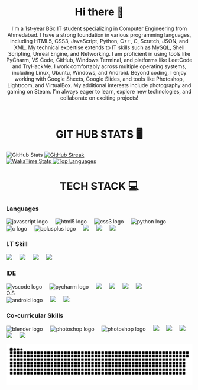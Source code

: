 <h1 align="center">Hi there 👋</h1>
<p align="center">I'm a 1st-year BSc IT student specializing in Computer Engineering from Ahmedabad. I have a strong foundation in various programming languages, including HTML5, CSS3, JavaScript, Python, C++, C, Scratch, JSON, and XML. My technical expertise extends to IT skills such as MySQL, Shell Scripting, Unreal Engine, and Networking. I am proficient in using tools like PyCharm, VS Code, GitHub, Windows Terminal, and platforms like LeetCode and TryHackMe. I work comfortably across multiple operating systems, including Linux, Ubuntu, Windows, and Android. Beyond coding, I enjoy working with Google Sheets, Google Slides, and tools like Photoshop, Lightroom, and VirtualBox. My additional interests include photography and gaming on Steam. I’m always eager to learn, explore new technologies, and collaborate on exciting projects!</p><br>

<h1 align="center">GIT HUB STATS 🖥</h1>

<div >

  <!-- GitHub Stats -->
  <div>
    <img src="https://github-readme-stats.vercel.app/api?username=error-raga-008&show=reviews,discussions_started,prs_merged,&show_icons=true&theme=github_dark&rank_icon=github" alt="GitHub Stats" />
    <a href="https://git.io/streak-stats"><img src="http://github-readme-streak-stats.herokuapp.com?user=error-raga-008&theme=github-dark-blue&hide_border=true" alt="GitHub Streak" />
  </div>

  <!-- WakaTime Stats -->
  <div>
    <a href="https://github.com/anuraghazra/github-readme-stats">
      <img src="https://github-readme-stats.vercel.app/api/wakatime?username=error_raga_008&layout=compact" alt="WakaTime Stats" />
    </a>
    <a href="https://github.com/anuraghazra/github-readme-stats">
      <img src="https://github-readme-stats.vercel.app/api/top-langs/?username=error-raga-008&layout=compact" alt="Top Languages" />
    </a>
  </div>
</div>
<h1 align="center">TECH STACK 💻</h1>
<h3 align="left">Languages</h3>

<div align="left">
  <img src="https://img.shields.io/badge/JavaScript-F7DF1E?style=for-the-badge&logo=javascript&logoColor=black" height="30" alt="javascript logo"  />
  <img width="12" />
  <img src="https://img.shields.io/badge/HTML5-E34F26?style=for-the-badge&logo=html5&logoColor=white" height="30" alt="html5 logo"  />
  <img width="12" />
  <img src="https://img.shields.io/badge/CSS3-1572B6?style=for-the-badge&logo=css3&logoColor=white" height="30" alt="css3 logo"  />
  <img width="12" />
  <img src="https://img.shields.io/badge/Python-3776AB?style=for-the-badge&logo=python&logoColor=white" height="30" alt="python logo"  />
  <img width="12" />
  <img src="https://img.shields.io/badge/C-A8B9CC?style=for-the-badge&logo=c&logoColor=white" height="30" alt="c logo"  />
  <img width="12" />
  <img src="https://img.shields.io/badge/C++-00599C?style=for-the-badge&logo=cplusplus&logoColor=white" height="30" alt="cplusplus logo"  />
  <img width="12" />
  <img src="https://img.shields.io/badge/Scratch-4D97FF?style=for-the-badge&logo=scratch&logoColor=white"  />
  <img width="12" />
  <img src="https://img.shields.io/badge/JSON-000000?style=for-the-badge&logo=json&logoColor=white"  />
  <img width="12" />
  <img src="https://img.shields.io/badge/XML-FF6600?style=for-the-badge&logo=xml&logoColor=white"  />
  <img width="12" />
</div>


<h3 align="left">I.T Skill</h3>

<div align="left">
 
  <img src="https://img.shields.io/badge/MySQL-4479A1?style=for-the-badge&logo=mysql&logoColor=white"  />
  <img width="12" />
  <img src="https://img.shields.io/badge/Shell_Scripting-4EAA25?style=for-the-badge&logo=gnu-bash&logoColor=white"  />
  <img width="12" />
  <img src="https://img.shields.io/badge/Unreal%20Engine-0E1128?style=for-the-badge&logo=unreal-engine&logoColor=white"  />
  <img width="12" />
  <img src="https://img.shields.io/badge/Networking-0078D7?style=for-the-badge&logo=network&logoColor=white"  />
  <img width="12" />
</div>


<h3 align="left">IDE</h3>

<div align="left">

 <img src="https://img.shields.io/badge/VS%20Code-007ACC?style=for-the-badge&logo=visual-studio-code&logoColor=white" alt="vscode logo"  />
 <img width="12" />
 <img src="https://img.shields.io/badge/PyCharm-000000.svg?&style=for-the-badge&logo=PyCharm&logoColor=white" alt="pycharm logo"  />
 <img width="12" />
 <img src="https://img.shields.io/badge/GitHub-181717?style=for-the-badge&logo=github&logoColor=white"  />  
 <img width="12" />
 <img src="https://img.shields.io/badge/LeetCode-FFA116?style=for-the-badge&logo=leetcode&logoColor=white"  />
 <img width="12" />
 <img src="https://img.shields.io/badge/Windows%20Terminal-4D4D4D?style=for-the-badge&logo=windows-terminal&logoColor=white"  />
 <img width="12" />
 <img src="https://img.shields.io/badge/TryHackMe-2E2E2E?style=for-the-badge&logo=tryhackme&logoColor=white"  />
 <img width="12" />

</div

<h3 align="left"> O.S </h3>

<div align="left">
  <img src="https://img.shields.io/badge/Android-3DDC84?style=for-the-badge&logo=android&logoColor=white" alt="android logo"  />
  <img width="12" />
  <img src="https://img.shields.io/badge/Windows-0078D6?style=for-the-badge&logo=windows&logoColor=white"  />
  <img width="12" />
  <img src="https://img.shields.io/badge/Ubuntu-E95420?style=for-the-badge&logo=ubuntu&logoColor=white"  />
  <img width="12" />
</div>

<h3 align="left">Co-curricular Skills</h3>

<div align="left">
    <img src="https://cdn.jsdelivr.net/gh/devicons/devicon/icons/blender/blender-original.svg" height="40" alt="blender logo"  />
    <img width="12" />
    <img src="https://img.shields.io/badge/Photoshop-31A8FF?style=for-the-badge&logo=adobe-photoshop&logoColor=white" alt="photoshop logo"  />
    <img width="12" />
    <img src="https://cdn.jsdelivr.net/gh/devicons/devicon/icons/photoshop/photoshop-plain.svg" height="40" alt="photoshop logo"  />
    <img width="12" />
    <img src="https://img.shields.io/badge/Google%20Sheets-0F9D58?style=for-the-badge&logo=google-sheets&logoColor=white"  />
    <img width="12" />
    <img src="https://img.shields.io/badge/Google%20Slides-F4B400?style=for-the-badge&logo=google-slides&logoColor=white"  />
    <img width="12" />
    <img src="https://img.shields.io/badge/Lightroom-31A8FF?style=for-the-badge&logo=adobe-lightroom&logoColor=white"  />
    <img width="12" />
    <img src="https://img.shields.io/badge/VirtualBox-183A61?style=for-the-badge&logo=virtualbox&logoColor=white"  />
    <img width="12" />
    <img src="https://img.shields.io/badge/Steam-000000?style=for-the-badge&logo=steam&logoColor=white"  />
    <img width="12" />
  </div>

<div align="center">
  
  ![GitHub Snake dark](https://github.com/ankitpathak62/ankitpathak62/blob/output/github-snake-dark.svg)
  
</div>
